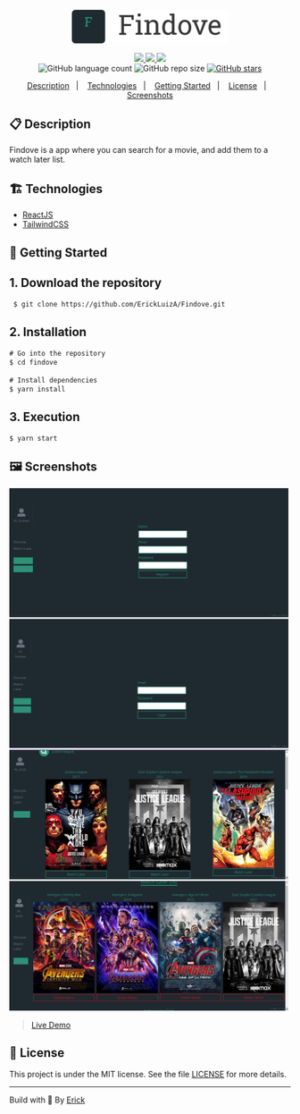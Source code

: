 <p align="center"> 
  <img alt="Findove icon" src="./src/assets/logo.png" width="280"/>
</p> 

<p align="center">
  <a href="https://github.com/ErickLuizA/Findove/graphs/commit-activity" alt="Maintenance">
    <img src="https://img.shields.io/badge/Maintained%3F-yes-1EAE72.svg" />
  </a>

  <a href="https://findove.netlify.app/" alt="Findove website">
    <img src="https://img.shields.io/website-up-down-1EAE72-red/https/findove.netlify.app/" />
  </a>

  <a href="./LICENSE" alt="License: MIT">
    <img src="https://img.shields.io/badge/License-MIT-1EAE72.svg" />
  </a>

<br/>

<img alt="GitHub language count" src="https://img.shields.io/github/languages/count/ErickLuizA/Findove?color=blue">

<img alt="GitHub repo size" src="https://img.shields.io/github/repo-size/ErickLuizA/Findove">

<a href="https://github.com/ErickLuizA/Findove/stargazers">
  <img alt="GitHub stars" src="https://img.shields.io/github/stars/ErickLuizA/Findove?style=social">
</a>


<p align="center">
  <a href="#clipboard-description">Description</a>&nbsp;&nbsp;&nbsp;|&nbsp;&nbsp;&nbsp;
  <a href="#building_construction-technologies">Technologies</a>&nbsp;&nbsp;&nbsp;|&nbsp;&nbsp;&nbsp;
  <a href="#rocket-getting-started">Getting Started</a>&nbsp;&nbsp;&nbsp;|&nbsp;&nbsp;&nbsp;
  <a href="#memo-license">License</a>&nbsp;&nbsp;&nbsp;|&nbsp;&nbsp;&nbsp;
  <a href="#framed_picture-screenshots">Screenshots</a>
</p>


## :clipboard: Description
Findove is a app where you can search for a movie, and add them to a watch later list.



## :building_construction: Technologies
- [ReactJS](https://www.reactjs.org)
- [TailwindCSS](https://tailwindcss.com)


## :rocket: Getting Started

## 1. Download the repository

```shell
 $ git clone https://github.com/ErickLuizA/Findove.git
```

## 2. Installation

``` shell
# Go into the repository
$ cd findove

# Install dependencies
$ yarn install
```

## 3. Execution

```shell
$ yarn start
```


## :framed_picture: Screenshots

<div>
  <img alt="Findove image" src="./.github/register.png"  width="500"/>
  <img alt="Findove image" src="./.github/login.png"  width="500"/>
  <img alt="Findove image" src="./.github/home.png"  width="500"/>
  <img alt="Findove image" src="./.github/watchlater.png"  width="500"/>
</div>

> [Live Demo](https://findove.netlify.app/)


## :memo: License

This project is under the MIT license. See the file [LICENSE](LICENSE) for more details.

---

Build with 💙 By [Erick](https://www.linkedin.com/in/erick-luiz-47151a1a4/)

